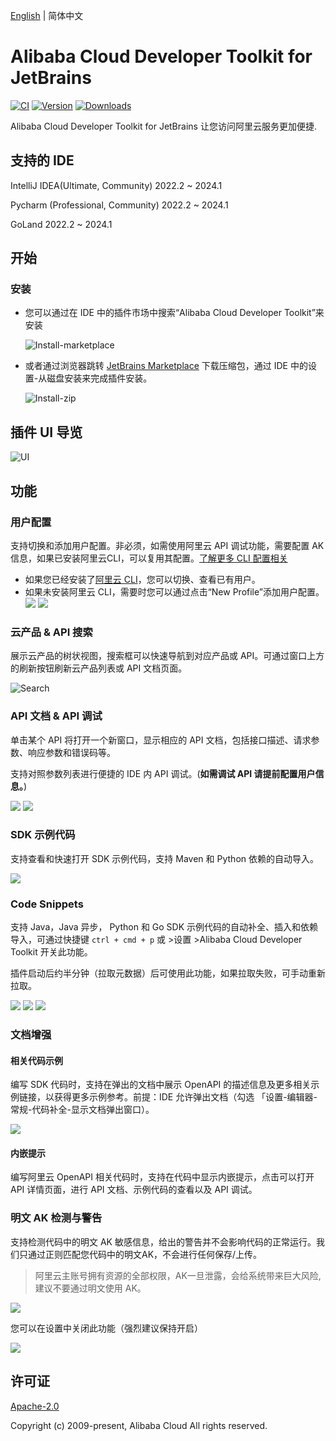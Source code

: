 [English](./README.md) | 简体中文

# Alibaba Cloud Developer Toolkit for JetBrains

[![CI](https://github.com/aliyun/alibabacloud-api-jetbrains-toolkit/actions/workflows/ci.yml/badge.svg)](https://github.com/aliyun/alibabacloud-api-jetbrains-toolkit/actions/workflows/ci.yml)
[![Version](https://img.shields.io/jetbrains/plugin/v/23361-alibaba-cloud-developer-toolkit.svg)](https://plugins.jetbrains.com/plugin/23361-alibaba-cloud-developer-toolkit)
[![Downloads](https://img.shields.io/jetbrains/plugin/d/23361-alibaba-cloud-developer-toolkit.svg)](https://plugins.jetbrains.com/plugin/23361-alibaba-cloud-developer-toolkit)

Alibaba Cloud Developer Toolkit for JetBrains 让您访问阿里云服务更加便捷.

## 支持的 IDE
IntelliJ IDEA(Ultimate, Community) 2022.2 ~ 2024.1

Pycharm (Professional, Community) 2022.2 ~ 2024.1

GoLand 2022.2 ~ 2024.1

## 开始

### 安装
* 您可以通过在 IDE 中的插件市场中搜索“Alibaba Cloud Developer Toolkit”来安装

  ![Install-marketplace](https://aliyunsdk-pages.alicdn.com/plugin_demo/idea/pics/install-market.png)

* 或者通过浏览器跳转 [JetBrains Marketplace](https://plugins.jetbrains.com/plugin/23361-alibaba-cloud-developer-toolkit) 下载压缩包，通过 IDE 中的设置-从磁盘安装来完成插件安装。

  ![Install-zip](https://aliyunsdk-pages.alicdn.com/plugin_demo/idea/pics/install-zip.png)


## 插件 UI 导览
![UI](https://aliyunsdk-pages.alicdn.com/plugin_demo/idea/pics/v0.0.15/cn/ui-15-zh.png)

## 功能

### 用户配置
支持切换和添加用户配置。非必须，如需使用阿里云 API 调试功能，需要配置 AK 信息，如果已安装阿里云CLI，可以复用其配置。[了解更多 CLI 配置相关](https://help.aliyun.com/document_detail/123181.html?spm=a2c4g.121544.0.0.2d7e76e3XWMs4u)

* 如果您已经安装了[阿里云 CLI](https://help.aliyun.com/document_detail/123181.html?spm=a2c4g.121544.0.0.2d7e76e3XWMs4u)，您可以切换、查看已有用户。
* 如果未安装阿里云 CLI，需要时您可以通过点击“New Profile”添加用户配置。
  <div style="overflow-x: scroll; white-space: nowrap;">
    <img src="https://aliyunsdk-pages.alicdn.com/plugin_demo/idea/pics/v0.0.15/cn/new-profile-15-cn.png" style="display: inline-block;">
    <img src="https://aliyunsdk-pages.alicdn.com/plugin_demo/idea/pics/v0.0.15/cn/view-profile-15-cn.png" style="display: inline-block;">
  </div>

### 云产品 & API 搜索
展示云产品的树状视图，搜索框可以快速导航到对应产品或 API。可通过窗口上方的刷新按钮刷新云产品列表或 API 文档页面。

![Search](https://aliyunsdk-pages.alicdn.com/plugin_demo/idea/pics/v0.0.15/cn/search-15-cn.png)

### API 文档 & API 调试
单击某个 API 将打开一个新窗口，显示相应的 API 文档，包括接口描述、请求参数、响应参数和错误码等。

支持对照参数列表进行便捷的 IDE 内 API 调试。(**如需调试 API 请提前配置用户信息。**)

<div style="overflow-x: scroll; white-space: nowrap;">
    <img src="https://aliyunsdk-pages.alicdn.com/plugin_demo/idea/pics/v0.0.15/cn/api-doc-15-cn.png" style="display: inline-block;">
    <img src="https://aliyunsdk-pages.alicdn.com/plugin_demo/idea/pics/v0.0.15/cn/api-debug-15-cn.png" style="display: inline-block;">
</div>

### SDK 示例代码
支持查看和快速打开 SDK 示例代码，支持 Maven 和 Python 依赖的自动导入。

<div style="overflow-x: scroll; white-space: nowrap;">
    <img src="https://aliyunsdk-pages.alicdn.com/plugin_demo/idea/pics/v0.0.15/cn/sdk-code-sample-15-cn.png" style="display: inline-block;">
</div>

### Code Snippets
支持 Java，Java 异步， Python 和 Go SDK 示例代码的自动补全、插入和依赖导入，可通过快捷键 `ctrl + cmd + p`
或 >设置 >Alibaba Cloud Developer Toolkit 开关此功能。

插件启动后约半分钟（拉取元数据）后可使用此功能，如果拉取失败，可手动重新拉取。

<div style="overflow-x: scroll; white-space: nowrap;">
    <img src="https://aliyunsdk-pages.alicdn.com/plugin_demo/idea/pics/v0.0.15/cn/code-snippets-15-cn.png" style="display: inline-block;">
    <img src="https://aliyunsdk-pages.alicdn.com/plugin_demo/idea/pics/v0.0.15/cn/code-snippets-auto-install-15-cn.png" style="display: inline-block;">
    <img src="https://aliyunsdk-pages.alicdn.com/plugin_demo/idea/pics/v0.0.15/cn/code-snippets-enable-15-cn.png" style="display: inline-block;">
</div>

### 文档增强
#### 相关代码示例
编写 SDK 代码时，支持在弹出的文档中展示 OpenAPI 的描述信息及更多相关示例链接，以获得更多示例参考。前提：IDE 允许弹出文档（勾选
「设置-编辑器-常规-代码补全-显示文档弹出窗口）。

<div style="overflow-x: scroll; white-space: nowrap;">
    <img src="https://aliyunsdk-pages.alicdn.com/plugin_demo/idea/pics/v0.0.15/cn/doc-enhance-15-cn.png" style="display: inline-block;">
</div>

#### 内嵌提示
编写阿里云 OpenAPI 相关代码时，支持在代码中显示内嵌提示，点击可以打开 API 详情页面，进行 API 文档、示例代码的查看以及 API 调试。

### 明文 AK 检测与警告
支持检测代码中的明文 AK 敏感信息，给出的警告并不会影响代码的正常运行。我们只通过正则匹配您代码中的明文AK，不会进行任何保存/上传。

>阿里云主账号拥有资源的全部权限，AK一旦泄露，会给系统带来巨大风险,建议不要通过明文使用 AK。

<div style="overflow-x: scroll; white-space: nowrap;">
    <img src="https://aliyunsdk-pages.alicdn.com/plugin_demo/idea/pics/ak-inspections.png" style="display: inline-block;">
</div>

您可以在设置中关闭此功能（强烈建议保持开启）
<div style="overflow-x: scroll; white-space: nowrap;">
    <img src="https://aliyunsdk-pages.alicdn.com/plugin_demo/idea/pics/close-ak.png" style="display: inline-block;">
</div>

## 许可证

[Apache-2.0](http://www.apache.org/licenses/LICENSE-2.0)

Copyright (c) 2009-present, Alibaba Cloud All rights reserved.